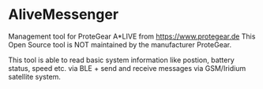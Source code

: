 # AliveMessenger
Management tool for ProteGear A*LIVE from https://www.protegear.de
This Open Source tool is NOT maintained by the manufacturer ProteGear.

This tool is able to read basic system information like postion, battery status, speed etc. via BLE + send and receive messages via GSM/Iridium satellite system.
